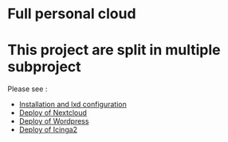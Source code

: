 Full personal cloud
===================

# This project are split in multiple subproject

Please see :
+ [Installation and lxd configuration](https://github.com/AlbanVidal/install_conf_lxd)
+ [Deploy of Nextcloud](https://github.com/AlbanVidal/deploy_nextcloud)
+ [Deploy of Wordpress](https://github.com/AlbanVidal/deploy_wordpress)
+ [Deploy of Icinga2](https://github.com/AlbanVidal/deploy_icinga)


